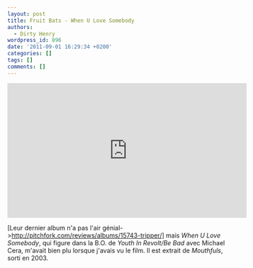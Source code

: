 ```yaml
---
layout: post
title: Fruit Bats - When U Love Somebody
authors:
  - Dirty Henry
wordpress_id: 896
date: '2011-09-01 16:29:34 +0200'
categories: []
tags: []
comments: []
---
```

<iframe src="http://player.vimeo.com/video/46306076?color=ffffff" width="540" height="304" frameborder="0" webkitAllowFullScreen mozallowfullscreen allowFullScreen></iframe>

[Leur dernier album n'a pas l'air génial->http://pitchfork.com/reviews/albums/15743-tripper/] mais *When U Love Somebody*, qui figure dans la B.O. de *Youth In Revolt/Be Bad* avec Michael Cera, m'avait bien plu lorsque j'avais vu le film. Il est extrait de *Mouthfuls*, sorti en 2003.
